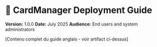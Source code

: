 # 🚀 CardManager Deployment Guide

**Version:** 1.0.0
**Date:** July 2025
**Audience:** End users and system administrators

[Contenu complet du guide anglais - voir artifact ci-dessus]
